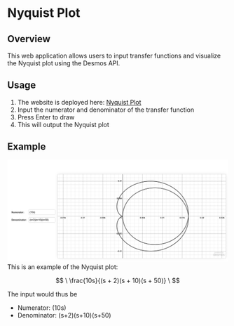 # Nyquist Plot
## Overview
This web application allows users to input transfer functions and visualize the Nyquist plot using the Desmos API.

## Usage
1. The website is deployed here: [Nyquist Plot](https://yk9221.github.io/Nyquist-Plot/)
2. Input the numerator and denominator of the transfer function
3. Press Enter to draw
4. This will output the Nyquist plot

## Example
![Nyquist Plot](Nyquist_plot.png)
This is an example of the Nyquist plot:

$$
\
\frac{10s}{(s + 2)(s + 10)(s + 50)}
\
$$

The input would thus be
- Numerator: (10s)
- Denominator: (s+2)(s+10)(s+50)
